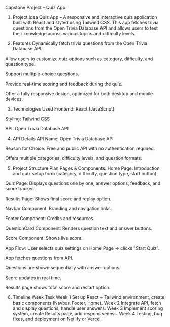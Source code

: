 Capstone Project – Quiz App
1. Project Idea
Quiz App – A responsive and interactive quiz application built with React and styled using Tailwind CSS. This app fetches trivia questions from the Open Trivia Database API and allows users to test their knowledge across various topics and difficulty levels.


3. Features
Dynamically fetch trivia questions from the Open Trivia Database API.


Allow users to customize quiz options such as category, difficulty, and question type.


Support multiple-choice questions.


Provide real-time scoring and feedback during the quiz.


Offer a fully responsive design, optimized for both desktop and mobile devices.



3. Technologies Used
Frontend: React (JavaScript)


Styling: Tailwind CSS


API: Open Trivia Database API



4. API Details
API Name: Open Trivia Database API

Reason for Choice:
Free and public API with no authentication required.


Offers multiple categories, difficulty levels, and question formats.



5. Project Structure Plan
Pages & Components:
Home Page: Introduction and quiz setup form (category, difficulty, question type, start button).


Quiz Page: Displays questions one by one, answer options, feedback, and score tracker.


Results Page: Shows final score and replay option.


Navbar Component: Branding and navigation links.


Footer Component: Credits and resources.


QuestionCard Component: Renders question text and answer buttons.


Score Component: Shows live score.


App Flow:
User selects quiz settings on Home Page → clicks "Start Quiz".


App fetches questions from API.


Questions are shown sequentially with answer options.


Score updates in real time.


Results page shows total score and restart option.



6. Timeline
Week
Task
Week 1
Set up React + Tailwind environment, create basic components (Navbar, Footer, Home).
Week 2
Integrate API, fetch and display questions, handle user answers.
Week 3
Implement scoring system, create Results page, add responsiveness.
Week 4
Testing, bug fixes, and deployment on Netlify or Vercel.


